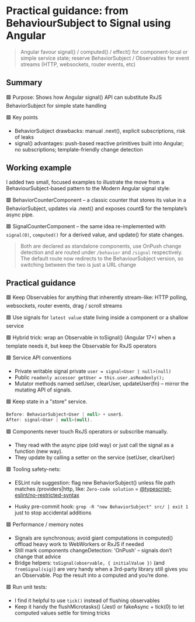 # Practical guidance: from BehaviourSubject to Signal using Angular

> Angular favour signal() / computed() / effect() for component-local or simple service state; reserve BehaviorSubject / Observables for event streams (HTTP, websockets, router events, etc)

## Summary

🟩 Purpose: 
Shows how Angular signal() API can substitute RxJS BehaviorSubject for simple state handling

🟩 Key points
- BehaviorSubject drawbacks: manual .next(), explicit subscriptions, risk of leaks
- signal() advantages: push-based reactive primitives built into Angular; no subscriptions; template-friendly change detection

## Working example

I added two small, focused examples to illustrate the move from a BehaviourSubject-based pattern to the Modern Angular signal style:

🟩 BehaviorCounterComponent – a classic counter that stores its value in a BehaviorSubject, updates via .next() and exposes count$ for the template’s async pipe.

🟩 SignalCounterComponent – the same idea re-implemented with `signal(0)`, `computed()` for a derived value, and update() for state changes.

> Both are declared as standalone components, use OnPush change detection and are routed under
`/behavior` and `/signal` respectively. The default route now redirects to the BehaviourSubject version, so switching between the two is just a URL change

## Practical guidance

🟩 Keep Observables for anything that inherently stream-like: HTTP polling, websockets, router events, drag / scroll streams <br>

🟩 Use signals for `latest value` state living inside a component or a shallow service<br>

🟩 Hybrid trick: wrap an Observable in toSignal() (Angular 17+) when a template needs it, but keep the Observable for RxJS operators<br>

🟩 Service API conventions
- Private writable signal private `user = signal<User | null>(null)`
- Public `readonly accessor getUser = this.user.asReadonly();`
- Mutator methods named setUser, clearUser, updateUser(fn) – mirror the mutating API of signals.

🟩 Keep state in a "store" service.
```js
Before: BehaviorSubject<User | null> + user$.
After: signal<User | null>(null).
```
🟩 Components never touch RxJS operators or subscribe manually.
- They read with the async pipe (old way) or just call the signal as a function (new way).
- They update by calling a setter on the service (setUser, clearUser)

🟩 Tooling safety-nets:
- ESLint rule suggestion: flag new BehaviorSubject() unless file path matches /providers|http, like:
`Zero-code solution` = [@typescript-eslint/no-restricted-syntax](https://eslint.org/docs/latest/rules/no-restricted-syntax) <br>

- Husky pre-commit hook: `grep -R "new BehaviorSubject" src/ | exit 1` just to stop accidental additions

🟩 Performance / memory notes
- Signals are synchronous; avoid giant computations in computed() offload heavy work to WebWorkers or RxJS if needed
- Still mark components changeDetection: 'OnPush' – signals don’t change that advice
- Bridge helpers: `toSignal(observable, { initialValue })` (and `fromSignal(sig)`) are very handy when a 3rd-party library still gives you an Observable. Pop the result into a computed and you’re done.

🟩 Run unit tests: 
- I find it helpful to use `tick()` instead of flushing observables
- Keep it handy the flushMicrotasks() (Jest) or fakeAsync + tick(0) to let computed values settle for timing tricks



